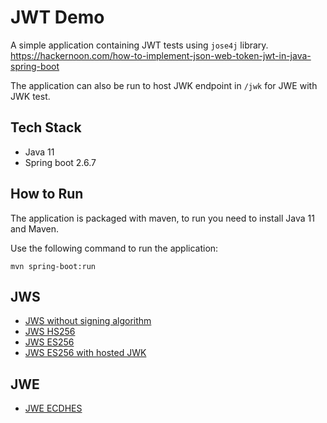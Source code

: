 # JWT Demo

A simple application containing JWT tests using `jose4j` library.
https://hackernoon.com/how-to-implement-json-web-token-jwt-in-java-spring-boot

The application can also be run to host JWK endpoint in `/jwk` for JWE with JWK test.

## Tech Stack

- Java 11
- Spring boot 2.6.7

## How to Run

The application is packaged with maven, to run you need to install Java 11 and Maven.

Use the following command to run the application:

`mvn spring-boot:run`

## JWS

- [JWS without signing algorithm](src/test/java/com/brilianfird/jwtdemo/jws/JWSNoAlgTest.java)
- [JWS HS256](src/test/java/com/brilianfird/jwtdemo/jws/JWSHS256Test.java)
- [JWS ES256](src/test/java/com/brilianfird/jwtdemo/jws/JWSES256Test.java)
- [JWS ES256 with hosted JWK](src/test/java/com/brilianfird/jwtdemo/jws/JWSES256WithJWKTest.java)

## JWE

- [JWE ECDHES](src/test/java/com/brilianfird/jwtdemo/jwe/JWE_ECDHESTest.java)




